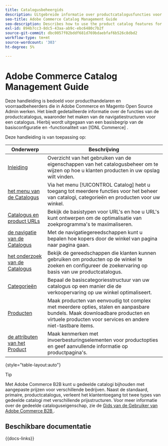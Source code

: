 ```yaml
---
title: Catalogusbeheergids
description: Uitgebreide informatie over productcatalogusfuncties voor Adobe Commerce- en Magento Open Source-beheerders en e-commerceverkopers.
seo-title: Adobe Commerce Catalog Management Guide
seo-description: Describes how to use the product catalog features for Adobe Commerce and Magento Open Source.
exl-id: 894b7cc3-8dc5-43aa-ab9c-ebc6480c7b2f
source-git-commit: dbc0057f02bddf681d769bdaebfaf6b526c8dbd2
workflow-type: tm+mt
source-wordcount: '303'
ht-degree: 5%

---
```


# Adobe Commerce Catalog Management Guide

Deze handleiding is bedoeld voor producthandelaren en voorraadbeheerders die in Adobe Commerce en Magento Open Source Admin werken. Het biedt gedetailleerde informatie over de functies van de productcatalogus, waaronder het maken van de navigatiestructuren voor een catalogus. Hierbij wordt uitgegaan van een basisbegrip van de basisconfiguratie en -functionaliteit van [!DNL Commerce] .

Deze handleiding is van toepassing op:

| Onderwerp | Beschrijving |
| ------- | ----------- |
| [ Inleiding ](introduction.md) | Overzicht van het gebruiken van de eigenschappen van het catalogusbeheer om te wijzen op hoe u klanten producten in uw opslag wilt vinden. |
| [ het menu van de Catalogus ](catalog-menu.md) | Via het menu [!UICONTROL Catalog] hebt u toegang tot meerdere functies voor het beheer van catalogi, categorieën en producten voor uw winkel. |
| [ Catalogus en product URLs ](catalog-urls.md) | Bekijk de basistypen voor URL&#39;s en hoe u URL&#39;s kunt ontwerpen om de optimalisatie van zoekprogramma&#39;s te maximaliseren. |
| [ de navigatie van de Catalogus ](navigation.md) | Met de navigatiegereedschappen kunt u bepalen hoe kopers door de winkel van pagina naar pagina gaan. |
| [ het onderzoek van de Catalogus ](search.md) | Bekijk de gereedschappen die klanten kunnen gebruiken om producten op de winkel te zoeken en configureer de zoekervaring op basis van uw productcatalogus. |
| [ Categorieën ](categories.md) | Bepaal de basiscategoriesstructuur van uw catalogus op een manier die de verkoopervaring op uw winkel optimaliseert. |
| [ Producten ](products-list.md) | Maak producten van eenvoudig tot complex met meerdere opties, stalen en aanpasbare bundels. Maak downloadbare producten en virtuele producten voor services en andere niet-tastbare items. |
| [ de attributen van het Product ](product-attributes.md) | Maak kenmerken met invoerbesturingselementen voor productopties en geef aanvullende informatie op productpagina&#39;s. |

{style="table-layout:auto"}

>[!TIP]
>
>Met Adobe Commerce B2B kunt u gedeelde catalogi bijhouden met aangepaste prijzen voor verschillende bedrijven. Naast de standaard, primaire, productcatalogus, verleent het klantentoegang tot twee types van gedeelde catalogi met verschillende prijsstructuren. Voor meer informatie over de gedeelde cataloguseigenschap, zie de [ Gids van de Gebruiker van Adobe Commerce B2B ](../b2b/catalog-shared.md).

## Beschikbare documentatie

{{docs-links}}
